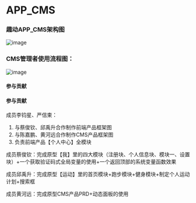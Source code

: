 # APP_CMS

### 趣动APP_CMS架构图
![image](https://i.loli.net/2018/12/23/5c1f38a68cf7c.png)


### CMS管理者使用流程图：
![image](https://i.loli.net/2018/12/23/5c1f38337773d.png)

#### 参与贡献
#### 参与贡献
成员李钧星、严信束：

1. 与蔡俊钦、邱禹升合作制作前端产品框架图
2. 与陈嘉鹏、黄河远合作制作CMS产品框架图
3. 负责前端产品【个人中心】全模块



成员蔡俊钦：完成原型【我】里的四大模块（注册块、个人信息块、模块一、设置块）+一个获取验证码式全局变量的使用+一个返回顶部的系统变量函数效果

成员邱禹升：完成原型【运动】里的首页模块+跑步模块+健身模块+制定个人运动计划+搜索框

成员黄河远：完成原型CMS产品PRD+动态面板的使用